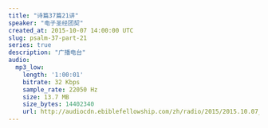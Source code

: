 ```yaml
---
title: "诗篇37篇21讲"
speaker: "电子圣经团契"
created_at: 2015-10-07 14:00:00 UTC
slug: psalm-37-part-21
series: true
description: "广播电台"
audio:
  mp3_low:
    length: '1:00:01'
    bitrate: 32 Kbps
    sample_rate: 22050 Hz
    size: 13.7 MB
    size_bytes: 14402340
    url: http://audiocdn.ebiblefellowship.com/zh/radio/2015/2015.10.07_EBF_-_Psalm_37_Part_21.mp3
---
```

